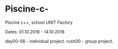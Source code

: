 # Piscine-c-
  Piscine c++, school UNIT Factory

Dates: 01.10.2018 - 14.10.2018

day00-08 - individual project.
rush00 - group project.
